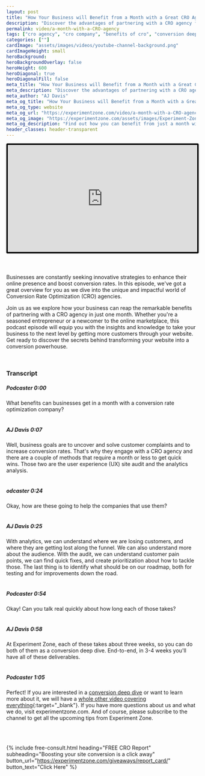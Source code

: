 ```yaml
---
layout: post
title: "How Your Business will Benefit from a Month with a Great CRO Agency"
description: "Discover the advantages of partnering with a CRO agency for your business. This podcast video explores the benefits of optimizing your website's conversion rate and boosting your online performance. Maximize your ROI and drive meaningful results with expert guidance from a leading CRO agency. Watch now to unlock the potential for growth and success in your business."
permalink: video/a-month-with-a-CRO-agency
tags: ["cro agency", "cro company", "benefits of cro", "conversion deep dive", "testing the experience podcast", "experiment zone podcast"]
categories: [""]
cardImage: "assets/images/videos/youtube-channel-background.png"
cardImageHeight: small
heroBackground:
heroBackgroundOverlay: false
heroHeight: 600
heroDiagonal: true
heroDiagonalFill: false
meta_title: "How Your Business will Benefit from a Month with a Great CRO Agency"
meta_description: "Discover the advantages of partnering with a CRO agency for your business. This podcast video explores the benefits of optimizing your website's conversion rate and boosting your online performance. Maximize your ROI and drive meaningful results with expert guidance from a leading CRO agency. Watch now to unlock the potential for growth and success in your business."
meta_author: "AJ Davis"
meta_og_title: "How Your Business will Benefit from a Month with a Great CRO Agency"
meta_og_type: website
meta_og_url: "https://experimentzone.com/video/a-month-with-a-CRO-agency"
meta_og_image: "https://experimentzone.com/assets/images/Experiment-Zone-logo-color.png"
meta_og_description: "Find out how you can benefit from just a month with a conversion rate optimization agency."
header_classes: header-transparent
---
```


<style>
    .video {
        border: 4px solid black;
        border-radius: 3px;
    }
    .work-summary {
        border: 0px solid black;
    }
    .iframe-container{
        position: relative;
        width: 100%;
        padding-bottom: 56.25%; 
        height: 0;
    }
    .iframe-container iframe{
        position: absolute;
        top:0;
        left: 0;
        width: 100%;
        height: 100%;
    }
</style>

<div class="mt-0 mt-md-n20 work work-summary justify-content-center iframe-container">
    <iframe class="video" src="https://www.youtube.com/embed/mx3Ex7LjPqA" title="YouTube video player" frameborder="0" allow="accelerometer; autoplay; clipboard-write; encrypted-media; gyroscope; picture-in-picture" allowfullscreen></iframe>
</div>


<br/><br/>


Businesses are constantly seeking innovative strategies to enhance their online presence and boost conversion rates. In this episode, we've got a great overview for you as we dive into the unique and impactful world of Conversion Rate Optimization (CRO) agencies.

Join us as we explore how your business can reap the remarkable benefits of partnering with a CRO agency in just one month. Whether you're a seasoned entrepreneur or a newcomer to the online marketplace, this podcast episode will equip you with the insights and knowledge to take your business to the next level by getting more customers through your website. Get ready to discover the secrets behind transforming your website into a conversion powerhouse.

&nbsp;


### Transcript

##### Podcaster  0:00
What benefits can businesses get in a month with a conversion rate optimization company?
<br/><br/>

##### AJ Davis  0:07  
Well, business goals are to uncover and solve customer complaints and to increase conversion rates. That's why they engage with a CRO agency and there are a couple of methods that require a month or less to get quick wins. Those two are the user experience (UX) site audit and the analytics analysis.
<br/><br/>

##### odcaster  0:24  
Okay, how are these going to help the companies that use them?
<br/><br/>

##### AJ Davis  0:25  
With analytics, we can understand where we are losing customers, and where they are getting lost along the funnel. We can also understand more about the audience. With the audit, we can understand customer pain points, we can find quick fixes, and create prioritization about how to tackle those. The last thing is to identify what should be on our roadmap, both for testing and for improvements down the road.
<br/><br/>

##### Podcaster  0:54  
Okay! Can you talk real quickly about how long each of those takes?
<br/><br/>

##### AJ Davis  0:58  
At Experiment Zone, each of these takes about three weeks, so you can do both of them as a conversion deep dive. End-to-end, in 3-4 weeks you'll have all of these deliverables.
<br/><br/>

##### Podcaster  1:05  
Perfect! If you are interested in a [conversion deep dive](https://experimentzone.com/services/conversion-strategy-and-testing/#sign-up-form) or want to learn more about it, we will have a [whole other video covering everything](https://experimentzone.com/video/what-is-a-conversion-deep-dive){:target="\_blank"}. If you have more questions about us and what we do, visit experimentzone.com. And of course, please subscribe to the channel to get all the upcoming tips from Experiment Zone.
<br/><br/>

&nbsp;


{% include free-consult.html heading="FREE CRO Report"
subheading="Boosting your site conversion is a click away"
button_url="https://experimentzone.com/giveaways/report_card/"
button_text="Click Here" %}